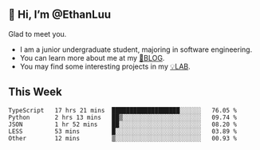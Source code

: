 ## 👋 Hi, I’m @EthanLuu

Glad to meet you.

- I am a junior undergraduate student, majoring in software engineering.
- You can learn more about me at my [📝BLOG](https://blog.ethanloo.cn).
- You may find some interesting projects in my [💡LAB](https://lab.ethanloo.cn).

## This Week
<!--START_SECTION:waka-->
```text
TypeScript   17 hrs 21 mins  ███████████████████░░░░░░   76.05 % 
Python       2 hrs 13 mins   ██▒░░░░░░░░░░░░░░░░░░░░░░   09.74 % 
JSON         1 hr 52 mins    ██░░░░░░░░░░░░░░░░░░░░░░░   08.20 % 
LESS         53 mins         █░░░░░░░░░░░░░░░░░░░░░░░░   03.89 % 
Other        12 mins         ▒░░░░░░░░░░░░░░░░░░░░░░░░   00.93 % 
```
<!--END_SECTION:waka-->
